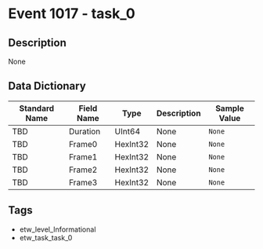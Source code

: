 # Event 1017 - task_0

## Description
None

## Data Dictionary
|Standard Name|Field Name|Type|Description|Sample Value|
|---|---|---|---|---|
|TBD|Duration|UInt64|None|`None`|
|TBD|Frame0|HexInt32|None|`None`|
|TBD|Frame1|HexInt32|None|`None`|
|TBD|Frame2|HexInt32|None|`None`|
|TBD|Frame3|HexInt32|None|`None`|

## Tags
* etw_level_Informational
* etw_task_task_0